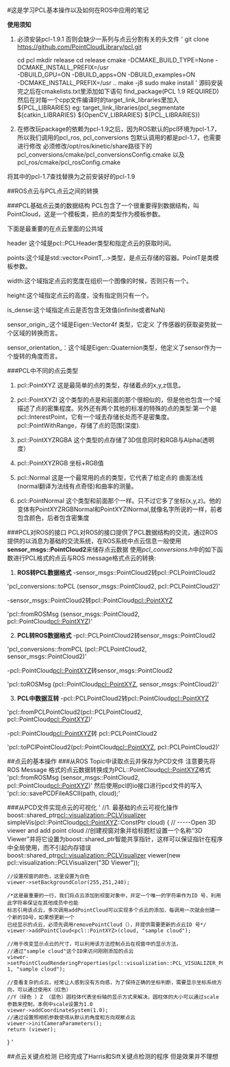 #这是学习PCL基本操作以及如何在ROS中应用的笔记

**使用须知**
1. 必须安装pcl-1.9.1 否则会缺少一系列与点云分割有关的头文件
'
	git clone https://github.com/PointCloudLibrary/pcl.git

	cd pcl
	mkdir release
	cd release
	cmake -DCMAKE_BUILD_TYPE=None -DCMAKE_INSTALL_PREFIX=/usr \
		-DBUILD_GPU=ON -DBUILD_apps=ON -DBUILD_examples=ON \
		-DCMAKE_INSTALL_PREFIX=/usr ..
	make -j8
	sudo make install
'
源码安装完之后在cmakelists.txt里添加如下语句
find_package(PCL 1.9 REQUIRED)
然后在对每一个cpp文件编译时的target_link_libraries里加入${PCL_LIBRARIES}
eg: target_link_libraries(pcl_segmentate ${catkin_LIBRARIES} ${OpenCV_LIBRARIES} ${PCL_LIBRARIES})

2. 在修改玩package的依赖为pcl-1.9之后，因为ROS默认的pcl环境为pcl-1.7， 所以我们调用的pcl_ros, pcl_conversions 包默认调用的都是pcl-1.7，也需要进行修改 
必须修改/opt/ros/kinetic/share路径下的pcl_conversions/cmake/pcl_conversionsConfig.cmake
以及pcl_ros/cmake/pcl_rosConfig.cmake

将其中的pcl-1.7查找替换为之前安装好的pcl-1.9


##ROS点云与PCL点云之间的转换

###PCL基础点云类的数据结构
PCL包含了一个很重要得到数据结构，叫PointCloud，这是一个模板类，把点的类型作为模板参数。

下面是最重要的在点云里面的公共域

header 这个域是pcl::PCLHeader类型和指定点云的获取时间。

points:这个域是std::vector<PointT,..>类型，是点云存储的容器。PointT是类模板参数。

width:这个域指定点云的宽度在组织一个图像的时候，否则只有一个。

height:这个域指定点云的高度，没有指定则只有一个。

is_dense:这个域指定点云是否包含无效值(infinite或者NaN)

sensor_origin_:这个域是Eigen::Vector4f 类型，它定义 了传感器的获取姿势就一个区域的转换而言。

sensor_orientation_：这个域是Eigen::Quaternion类型，他定义了sensor作为一个旋转的角度而言。

###PCL中不同的点云类型
1. pcl::PointXYZ 这是最简单的点的类型，存储着点的x,y,z信息。

2. pcl::PointXYZI 这个类型的点是和前面的那个很相似的，但是他也包含一个域描述了点的密集程度。另外还有两个其他的标准的特殊的点的类型:第一个是pcl::InterestPoint，它有一个域去存储长处而不是密集度。pcl::PointWithRange，存储了点的范围(深度).

3. pcl::PointXYZRGBA 这个类型的点存储了3D信息同时和RGB与Alpha(透明度）

4. pcl::PointXYZRGB 坐标+RGB值

5. pcl::Normal 这是一个最常用的点的类型，它代表了给定点的 曲面法线(normal翻译为法线有点奇怪)和曲率的测量。

6. pcl::PointNormal 这个类型和前面那个一样。只不过它多了坐标(x,y,z)。他的变体有PointXYZRGBNormal和PointXYZINormal,就像名字所说的一样，前者包含颜色，后者包含密集度

###PCL对ROS的接口
PCL对ROS的接口提供了PCL数据结构的交流，通过ROS提供的以消息为基础的交流系统，在ROS系统中点云信息一般使用**sensor_msgs::PointCloud2**来储存点云数据
使用*pcl_conversions.h*中的如下函数进行PCL格式的点云与ROS message格式点云的转换:
1. **ROS转PCL数据格式**
-sensor_msgs::PointCloud2转pcl::PCLPointCloud2

'pcl_conversions::toPCL (sensor_msgs::PointCloud2, pcl::PCLPointCloud2)'

-sensor_msgs::PointCloud2转pcl::PointCloud<pcl::PointXYZ>

'pcl::fromROSMsg (sensor_msgs::PointCloud2, pcl::PointCloud<pcl::PointXYZ>)'

2. **PCL转ROS数据格式**
-pcl::PCLPointCloud2转sensor_msgs::PointCloud2

'pcl_conversions::fromPCL (pcl::PCLPointCloud2, sensor_msgs::PointCloud2)'

-pcl::PointCloud<pcl::PointXYZ>转sensor_msgs::PointCloud2

'pcl::toROSMsg (pcl::PointCloud<pcl::PointXYZ>, sensor_msgs::PointCloud2)'

3. **PCL中数据互转**
-pcl::PCLPointCloud2转pcl::PointCloud<pcl::PointXYZ>

'pcl::fromPCLPointCloud2(pcl::PCLPointCloud2, pcl::PointCloud<pcl::PointXYZ>)'

-pcl::PointCloud<pcl::PointXYZ>转
pcl::PCLPointCloud2

'pcl::toPClPointCloud2(pcl::PointCloud<pcl::PointXYZ>, pcl::PCLPointCloud2)'


##点云的基本操作
###从ROS Topic中读取点云并保存为PCD文件
注意要先将ROS Message 格式的点云数据转换成为PCL::PointCloud<pcl::PointXYZ>格式
'pcl::fromROSMsg (sensor_msgs::PointCloud2, pcl::PointCloud<pcl::PointXYZ>)'
然后使用pcl的io接口进行pcd文件的写入
'pcl::io::savePCDFileASCII(path, cloud);'

###从PCD文件实现点云的可视化
'
//1. 最基础的点云可视化操作
boost::shared_ptr<pcl::visualization::PCLVisualizer> simpleVis(pcl::PointCloud<pcl::PointXYZ>::ConstPtr cloud)
{
	// -----Open 3D viewer and add point cloud
	//创建视窗对象并给标题栏设置一个名称“3D Viewer”并将它设置为boost::shared_ptr智能共享指针，这样可以保证指针在程序中全局使用，而不引起内存错误
	boost::shared_ptr<pcl::visualization::PCLVisualizer> viewer(new pcl::visualization::PCLVisualizer("3D Viewer"));

	//设置视窗的颜色，这里设置为白色
	viewer->setBackgroundColor(255,251,240);

	/*这是最重要的一行，我们将点云添加到视窗对象中，并定一个唯一的字符串作为ID 号，利用此字符串保证在其他成员中也能
	标志引用该点云，多次调用addPointCloud可以实现多个点云的添加，每调用一次就会创建一个新的ID号，如果想更新一个
	已经显示的点云，必须先调用removePointCloud（），并提供需要更新的点云ID 号*/
	viewer->addPointCloud<pcl::PointXYZ>(cloud, "sample cloud");

	//用于改变显示点云的尺寸，可以利用该方法控制点云在视窗中的显示方法，
	//通过"sample cloud"这个ID来访问刚刚添加的点云
	viewer->setPointCloudRenderingProperties(pcl::visualization::PCL_VISUALIZER_POINT_SIZE, 1, "sample cloud");
	
    //查看复杂的点云，经常让人感到没有方向感，为了保持正确的坐标判断，需要显示坐标系统方向，可以通过使用X（红色）
	//Y（绿色 ）Z （蓝色）圆柱体代表坐标轴的显示方式来解决，圆柱体的大小可以通过scale参数来控制，本例中scale设置为1.0
    viewer->addCoordinateSystem(1.0);
	//通过设置照相机参数使得从默认的角度和方向观察点云
	viewer->initCameraParameters();
	return (viewer);
}
'

##点云关键点检测
已经完成了Harris和Sift关键点检测的程序
但是效果并不理想


